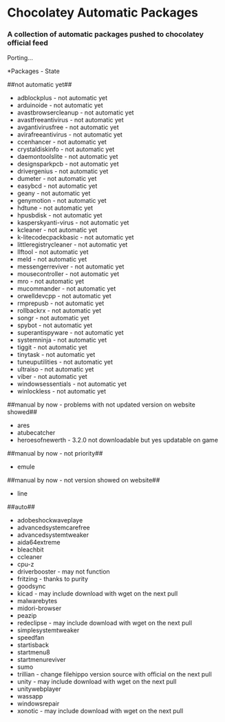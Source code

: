 Chocolatey Automatic Packages
=============================================  
### A collection of automatic packages pushed to chocolatey official feed

Porting...

*Packages - State

##not automatic yet##

* adblockplus - not automatic yet
* arduinoide - not automatic yet
* avastbrowsercleanup - not automatic yet
* avastfreeantivirus - not automatic yet
* avgantivirusfree - not automatic yet
* avirafreeantivirus - not automatic yet
* ccenhancer - not automatic yet
* crystaldiskinfo - not automatic yet
* daemontoolslite - not automatic yet
* designsparkpcb - not automatic yet
* drivergenius - not automatic yet
* dumeter - not automatic yet
* easybcd - not automatic yet
* geany - not automatic yet
* genymotion - not automatic yet
* hdtune - not automatic yet
* hpusbdisk - not automatic yet
* kasperskyanti-virus - not automatic yet
* kcleaner - not automatic yet
* k-litecodecpackbasic - not automatic yet
* littleregistrycleaner - not automatic yet
* llftool - not automatic yet
* meld - not automatic yet
* messengerreviver - not automatic yet
* mousecontroller - not automatic yet
* mro - not automatic yet
* mucommander - not automatic yet
* orwelldevcpp - not automatic yet
* rmprepusb - not automatic yet
* rollbackrx - not automatic yet
* songr - not automatic yet
* spybot - not automatic yet
* superantispyware - not automatic yet
* systemninja - not automatic yet
* tiggit - not automatic yet
* tinytask - not automatic yet
* tuneuputilities - not automatic yet
* ultraiso - not automatic yet
* viber - not automatic yet
* windowsessentials - not automatic yet
* winlockless - not automatic yet

##manual by now - problems with not updated version on website showed##

* ares
* atubecatcher
* heroesofnewerth - 3.2.0 not downloadable but yes updatable on game

##manual by now - not priority##

* emule

##manual by now - not version showed on website##

* line

##auto##

* adobeshockwaveplaye
* advancedsystemcarefree
* advancedsystemtweaker
* aida64extreme
* bleachbit
* ccleaner
* cpu-z
* driverbooster - may not function
* fritzing - thanks to purity
* goodsync
* kicad - may include download with wget on the next pull
* malwarebytes
* midori-browser
* peazip
* redeclipse - may include download with wget on the next pull
* simplesystemtweaker
* speedfan
* startisback
* startmenu8
* startmenureviver
* sumo
* trillian - change filehippo version source with official on the next pull
* unity - may include download with wget on the next pull
* unitywebplayer
* wassapp
* windowsrepair
* xonotic - may include download with wget on the next pull